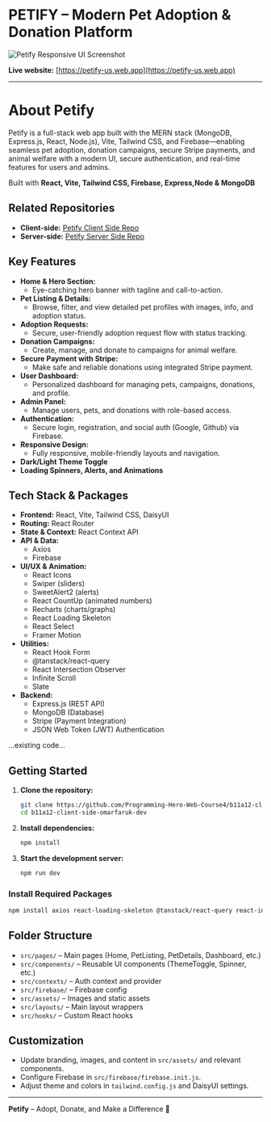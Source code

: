 

# PETIFY – Modern Pet Adoption & Donation Platform

![Petify Responsive UI Screenshot](https://i.postimg.cc/Wp0mZQvF/petify-ui.png)

**Live website:** [https://petify-us.web.app](https://petify-us.web.app)

---

# About Petify


Petify is a full-stack web app built with the MERN stack (MongoDB, Express.js, React, Node.js), Vite, Tailwind CSS, and Firebase—enabling seamless pet adoption, donation campaigns, secure Stripe payments, and animal welfare with a modern UI, secure authentication, and real-time features for users and admins.

Built with **React, Vite, Tailwind CSS, Firebase, Express,Node & MongoDB**

## Related Repositories

- **Client-side:** [Petify Client Side Repo](https://github.com/omarfaruk-dev/petify-client)
- **Server-side:** [Petify Server Side Repo](https://github.com/omarfaruk-dev/petify-server)


## Key Features

- **Home & Hero Section:**
  - Eye-catching hero banner with tagline and call-to-action.
- **Pet Listing & Details:**
  - Browse, filter, and view detailed pet profiles with images, info, and adoption status.
- **Adoption Requests:**
  - Secure, user-friendly adoption request flow with status tracking.
- **Donation Campaigns:**
  - Create, manage, and donate to campaigns for animal welfare.
- **Secure Payment with Stripe:**
  - Make safe and reliable donations using integrated Stripe payment.
- **User Dashboard:**
  - Personalized dashboard for managing pets, campaigns, donations, and profile.
- **Admin Panel:**
  - Manage users, pets, and donations with role-based access.
- **Authentication:**
  - Secure login, registration, and social auth (Google, Github) via Firebase.
- **Responsive Design:**
  - Fully responsive, mobile-friendly layouts and navigation.
- **Dark/Light Theme Toggle**
- **Loading Spinners, Alerts, and Animations**

## Tech Stack & Packages

- **Frontend:** React, Vite, Tailwind CSS, DaisyUI
- **Routing:** React Router
- **State & Context:** React Context API
- **API & Data:**
  - Axios
  - Firebase
- **UI/UX & Animation:**
  - React Icons
  - Swiper (sliders)
  - SweetAlert2 (alerts)
  - React CountUp (animated numbers)
  - Recharts (charts/graphs)
  - React Loading Skeleton
  - React Select
  - Framer Motion
- **Utilities:**
  - React Hook Form
  - @tanstack/react-query
  - React Intersection Observer
  - Infinite Scroll
  - Slate
- **Backend:**
  - Express.js (REST API)
  - MongoDB (Database)
  - Stripe (Payment Integration)
  - JSON Web Token (JWT) Authentication

...existing code...


## Getting Started

1. **Clone the repository:**
   ```bash
   git clone https://github.com/Programming-Hero-Web-Course4/b11a12-client-side-omarfaruk-dev
   cd b11a12-client-side-omarfaruk-dev
   ```
2. **Install dependencies:**
   ```bash
   npm install
   ```
3. **Start the development server:**
   ```bash
   npm run dev
   ```

### Install Required Packages

```bash
npm install axios react-loading-skeleton @tanstack/react-query react-intersection-observer framer-motion react-hook-form react-icons react-select recharts slate sweetalert2
```

## Folder Structure

- `src/pages/` – Main pages (Home, PetListing, PetDetails, Dashboard, etc.)
- `src/components/` – Reusable UI components (ThemeToggle, Spinner, etc.)
- `src/contexts/` – Auth context and provider
- `src/firebase/` – Firebase config
- `src/assets/` – Images and static assets
- `src/layouts/` – Main layout wrappers
- `src/hooks/` – Custom React hooks

## Customization
- Update branding, images, and content in `src/assets/` and relevant components.
- Configure Firebase in `src/firebase/firebase.init.js`.
- Adjust theme and colors in `tailwind.config.js` and DaisyUI settings.

---

**Petify** – Adopt, Donate, and Make a Difference 🐾
